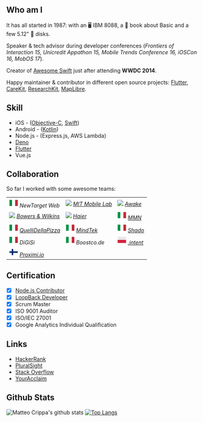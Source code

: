 <!--
**matteocrippa/matteocrippa** is a ✨ _special_ ✨ repository because its `README.md` (this file) appears on your GitHub profile.
-->

## Who am I

It has all started in 1987: with an 🖥️ IBM 8088, a 📘 book about Basic and a few 5.12" 💾 disks.

Speaker & tech advisor during developer conferences (_Frontiers of Interaction 15, Unicredit Appathon 15, Mobile Trends Conference 16, iOSCon 16, MobOS 17_).

Creator of [Awesome Swift](https://github.com/matteocrippa/awesome-swift) just after attending **WWDC 2014**.

Happy maintainer & contributor in different open source projects: [Flutter](https://github.com/flutter/flutter), [CareKit](https://github.com/carekit-apple/CareKit), [ResearchKit](https://github.com/ResearchKit/ResearchKit), [MapLibre](https://github.com/maplibre/maplibre-gl-native).

## Skill

- iOS - ([Objective-C](https://github.com/matteocrippa?tab=repositories&q=&type=&language=objective-c), [Swift](https://github.com/matteocrippa?tab=repositories&q=&type=&language=swift))
- Android - ([Kotlin](https://github.com/matteocrippa?tab=repositories&q=&type=&language=kotlin))
- Node.js - (Express.js, AWS Lambda)
- [Deno](https://github.com/matteocrippa?tab=repositories&q=&type=&language=typescript)
- [Flutter](https://github.com/matteocrippa?tab=repositories&q=&type=&language=dart)
- Vue.js

## Collaboration

So far I worked with some awesome teams: 

|        |   |     |
| ----------- | ----------- | -----------   |
| ![](https://raw.githubusercontent.com/gosquared/flags/master/flags/flags-iso/flat/24/IT.png) _NewTarget Web_  | ![](https://raw.githubusercontent.com/gosquared/flags/master/flags/flags-iso/flat/24/US.png) _[MIT Mobile Lab]()_ | ![](https://raw.githubusercontent.com/gosquared/flags/master/flags/flags-iso/flat/24/US.png) _[Awake](https://awake.us)_ |
| ![](https://raw.githubusercontent.com/gosquared/flags/master/flags/flags-iso/flat/24/GB.png) _[Bowers & Wilkins](https://www.bowerswilkins.com)_ | ![](https://raw.githubusercontent.com/gosquared/flags/master/flags/flags-iso/flat/24/CN.png) _[Haier](https://corporate.haier-europe.com/en/)_ | ![](https://raw.githubusercontent.com/gosquared/flags/master/flags/flags-iso/flat/24/IT.png) _[MMN](https://www.mmn.it)_ |
| ![](https://raw.githubusercontent.com/gosquared/flags/master/flags/flags-iso/flat/24/IT.png) _[QuelliDellaPizza](https://quellidellapizza.it/)_| ![](https://raw.githubusercontent.com/gosquared/flags/master/flags/flags-iso/flat/24/IT.png) _[MindTek](https://www.mindtek.it)_| ![](https://raw.githubusercontent.com/gosquared/flags/master/flags/flags-iso/flat/24/IT.png) _[Shado](https://shado.tv)_ |
| ![](https://raw.githubusercontent.com/gosquared/flags/master/flags/flags-iso/flat/24/IT.png) _DiGiSi_ | ![](https://raw.githubusercontent.com/gosquared/flags/master/flags/flags-iso/flat/24/IT.png) _Boostco.de_ | ![](https://raw.githubusercontent.com/gosquared/flags/master/flags/flags-iso/flat/24/PL.png) _[.intent](https://withintent.com)_ |   
| ![](https://raw.githubusercontent.com/gosquared/flags/master/flags/flags-iso/flat/24/FI.png) _[Proximi.io](https://proximi.io)_ | |

## Certification

- [x] [Node.js Contributor](https://www.youracclaim.com/badges/9b5aba92-6d4e-4e6e-bf7e-ca6b9d9b9ccf/linked_in_profile)
- [x] [LoopBack Developer](https://www.youracclaim.com/badges/cbdb1a17-7285-4e37-a93d-89d1ea2176dc/linked_in_profile)
- [x] Scrum Master
- [x] ISO 9001 Auditor
- [x] ISO/IEC 27001
- [x] Google Analytics Individual Qualification

## Links

- [HackerRank](https://www.hackerrank.com/matteo_crippa)
- [PluralSight](https://app.pluralsight.com/profile/matteo-crippa)
- [Stack Overflow](https://stackoverflow.com/users/187754/matteo-crippa)
- [YourAcclaim](https://www.youracclaim.com/users/matteo-crippa/badges)

## Github Stats

![Matteo Crippa's github stats](https://github-readme-stats.vercel.app/api?username=matteocrippa&show_icons=true&count_private=true)
[![Top Langs](https://github-readme-stats.vercel.app/api/top-langs/?username=matteocrippa&count_private=true&hide=c)](https://github.com/matteocrippa)
